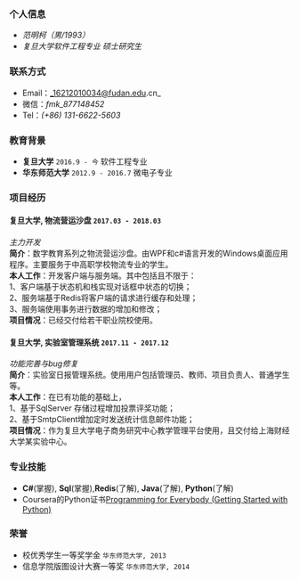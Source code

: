 ### 个人信息
- _范明柯（男/1993）_
- _复旦大学软件工程专业 硕士研究生_

### 联系方式
- Email：_16212010034@fudan.edu.cn_
- 微信：_fmk_877148452_
- Tel：_(+86) 131-6622-5603_

### 教育背景
- __复旦大学__ `2016.9 - 今` 软件工程专业
- __华东师范大学__ `2012.9 - 2016.7` 微电子专业

### 项目经历
#### __复旦大学, 物流营运沙盘__  `2017.03 - 2018.03`
_主力开发_</br>
__简介__：数字教育系列之物流营运沙盘。由WPF和c#语言开发的Windows桌面应用程序。主要服务于中高职学校物流专业的学生。</br>
__本人工作__：开发客户端与服务端。其中包括且不限于：</br>
1、客户端基于状态机和栈实现对话框中状态的切换；</br>
2、服务端基于Redis将客户端的请求进行缓存和处理；</br>
3、服务端使用事务进行数据的增加和修改；</br>
__项目情况__：已经交付给若干职业院校使用。

#### __复旦大学, 实验室管理系统__  `2017.11 - 2017.12`
_功能完善与bug修复_</br>
__简介__：实验室日报管理系统。使用用户包括管理员、教师、项目负责人、普通学生等。</br>
__本人工作__：在已有功能的基础上，</br>
1、基于SqlServer 存储过程增加投票评奖功能；</br>
2、基于SmtpClient增加定时发送统计信息邮件功能；</br>
__项目情况__：作为复旦大学电子商务研究中心教学管理平台使用，且交付给上海财经大学某实验中心。

### 专业技能
- __C#__(掌握), __Sql__(掌握),__Redis__(了解), __Java__(了解), __Python__(了解)
- Coursera的Python证书[Programming for Everybody (Getting Started with Python)](https://www.coursera.org/account/accomplishments/verify/7UB69QTAPM3Z "Programming for Everybody (Getting Started with Python)")

### 荣誉
- 校优秀学生一等奖学金 `华东师范大学, 2013`
- 信息学院版图设计大赛一等奖 `华东师范大学, 2014`